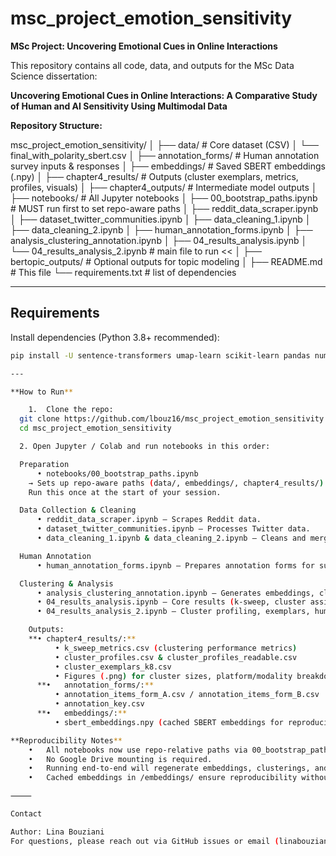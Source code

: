 # msc_project_emotion_sensitivity

**MSc Project: Uncovering Emotional Cues in Online Interactions**

This repository contains all code, data, and outputs for the MSc Data Science dissertation:

**Uncovering Emotional Cues in Online Interactions: A Comparative Study of Human and AI Sensitivity Using Multimodal Data**

**Repository Structure:**

msc_project_emotion_sensitivity/
│
├── data/                     # Core dataset (CSV)
│   └── final_with_polarity_sbert.csv
│
├── annotation_forms/         # Human annotation survey inputs & responses
│
├── embeddings/               # Saved SBERT embeddings (.npy)
│
├── chapter4_results/         # Outputs (cluster exemplars, metrics, profiles, visuals)
│
├── chapter4_outputs/         # Intermediate model outputs
│
├── notebooks/                # All Jupyter notebooks
│   ├── 00_bootstrap_paths.ipynb      # MUST run first to set repo-aware paths
│   ├── reddit_data_scraper.ipynb
│   ├── dataset_twitter_communities.ipynb
│   ├── data_cleaning_1.ipynb
│   ├── data_cleaning_2.ipynb
│   ├── human_annotation_forms.ipynb
│   ├── analysis_clustering_annotation.ipynb
│   ├── 04_results_analysis.ipynb
│   └── 04_results_analysis_2.ipynb # main file to run <<
│
├── bertopic_outputs/         # Optional outputs for topic modeling
│
├── README.md                 # This file
└── requirements.txt          # list of dependencies

---

## Requirements

Install dependencies (Python 3.8+ recommended):

```bash
pip install -U sentence-transformers umap-learn scikit-learn pandas numpy matplotlib seaborn tqdm openpyxl

---

**How to Run**

	1.	Clone the repo:
  git clone https://github.com/lbouz16/msc_project_emotion_sensitivity.git
  cd msc_project_emotion_sensitivity

  2. Open Jupyter / Colab and run notebooks in this order:

  Preparation
	  •	notebooks/00_bootstrap_paths.ipynb
    → Sets up repo-aware paths (data/, embeddings/, chapter4_results/) so all notebooks run without manual path edits.
    Run this once at the start of your session.

  Data Collection & Cleaning
	  •	reddit_data_scraper.ipynb – Scrapes Reddit data.
	  •	dataset_twitter_communities.ipynb – Processes Twitter data.
	  •	data_cleaning_1.ipynb & data_cleaning_2.ipynb – Cleans and merges multimodal datasets.

  Human Annotation
	  •	human_annotation_forms.ipynb – Prepares annotation forms for survey participants.

  Clustering & Analysis
	  •	analysis_clustering_annotation.ipynb – Generates embeddings, clustering, and comparisons.
	  •	04_results_analysis.ipynb – Core results (k-sweep, cluster assignments, metrics, plots).
	  •	04_results_analysis_2.ipynb – Cluster profiling, exemplars, human vs AI comparison.

    Outputs:
    **•	chapter4_results/:**
	      •	k_sweep_metrics.csv (clustering performance metrics)
	      •	cluster_profiles.csv & cluster_profiles_readable.csv
	      •	cluster_exemplars_k8.csv
	      •	Figures (.png) for cluster sizes, platform/modality breakdowns
	  **•	annotation_forms/:**
	      •	annotation_items_form_A.csv / annotation_items_form_B.csv
	      •	annotation_key.csv
	  **•	embeddings/:**
	      •	sbert_embeddings.npy (cached SBERT embeddings for reproducibility)

**Reproducibility Notes**
	•	All notebooks now use repo-relative paths via 00_bootstrap_paths.ipynb.
	•	No Google Drive mounting is required.
	•	Running end-to-end will regenerate embeddings, clusterings, and results.
	•	Cached embeddings in /embeddings/ ensure reproducibility without recomputation.

⸻

Contact

Author: Lina Bouziani
For questions, please reach out via GitHub issues or email (linabouziani@gmail.com)
    
